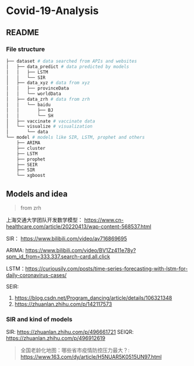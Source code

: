 # Covid-19-Analysis
## README
### File structure
```python
├── dataset # data searched from APIs and websites
│   ├── data_predict # data predicted by models
│   │   ├── LSTM
│   │   └── SIR
│   ├── data_xyz # data from xyz
│   │   ├── provinceData
│   │   └── worldData
│   ├── data_zrh # data from zrh
│   │   └── baidu
│   │       ├── BJ
│   │       └── SH
│   ├── vaccinate # vaccinate data
│   └── visualize # visualization
│       └── data
└── model # models like SIR, LSTM, prophet and others
    ├── ARIMA
    ├── cluster
    ├── LSTM
    ├── prophet
    ├── SEIR
    ├── SIR
    └── xgboost
```




## Models and idea
> from zrh

上海交通大学团队开发数学模型： https://www.cn-healthcare.com/article/20220413/wap-content-568537.html

SIR： https://www.bilibili.com/video/av716869695

ARIMA: https://www.bilibili.com/video/BV1Zz411e78y?spm_id_from=333.337.search-card.all.click

LSTM：https://curiousily.com/posts/time-series-forecasting-with-lstm-for-daily-coronavirus-cases/

SEIR: 
1. https://blog.csdn.net/Program_dancing/article/details/106321348
2. https://zhuanlan.zhihu.com/p/142117573


### SIR and kind of models
SIR: https://zhuanlan.zhihu.com/p/496661721
SEIQR: https://zhuanlan.zhihu.com/p/496912619 

> 全国老龄化地图：哪些省市疫情防控压力最大？: https://www.163.com/dy/article/H5NUAR5K0515UN97.html

